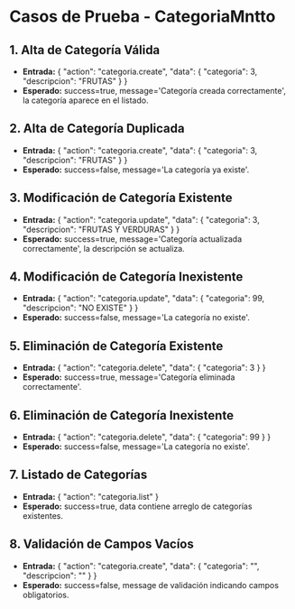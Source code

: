 # Casos de Prueba - CategoriaMntto

## 1. Alta de Categoría Válida
- **Entrada:** { "action": "categoria.create", "data": { "categoria": 3, "descripcion": "FRUTAS" } }
- **Esperado:** success=true, message='Categoría creada correctamente', la categoría aparece en el listado.

## 2. Alta de Categoría Duplicada
- **Entrada:** { "action": "categoria.create", "data": { "categoria": 3, "descripcion": "FRUTAS" } }
- **Esperado:** success=false, message='La categoría ya existe'.

## 3. Modificación de Categoría Existente
- **Entrada:** { "action": "categoria.update", "data": { "categoria": 3, "descripcion": "FRUTAS Y VERDURAS" } }
- **Esperado:** success=true, message='Categoría actualizada correctamente', la descripción se actualiza.

## 4. Modificación de Categoría Inexistente
- **Entrada:** { "action": "categoria.update", "data": { "categoria": 99, "descripcion": "NO EXISTE" } }
- **Esperado:** success=false, message='La categoría no existe'.

## 5. Eliminación de Categoría Existente
- **Entrada:** { "action": "categoria.delete", "data": { "categoria": 3 } }
- **Esperado:** success=true, message='Categoría eliminada correctamente'.

## 6. Eliminación de Categoría Inexistente
- **Entrada:** { "action": "categoria.delete", "data": { "categoria": 99 } }
- **Esperado:** success=false, message='La categoría no existe'.

## 7. Listado de Categorías
- **Entrada:** { "action": "categoria.list" }
- **Esperado:** success=true, data contiene arreglo de categorías existentes.

## 8. Validación de Campos Vacíos
- **Entrada:** { "action": "categoria.create", "data": { "categoria": "", "descripcion": "" } }
- **Esperado:** success=false, message de validación indicando campos obligatorios.

